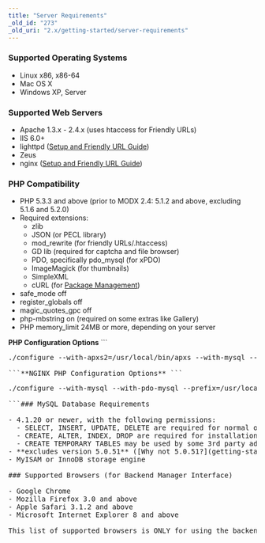 ```yaml
---
title: "Server Requirements"
_old_id: "273"
_old_uri: "2.x/getting-started/server-requirements"
---
```


### Supported Operating Systems

- Linux x86, x86-64
- Mac OS X
- Windows XP, Server

### Supported Web Servers

- Apache 1.3.x - 2.4.x (uses htaccess for Friendly URLs)
- IIS 6.0+
- lighttpd ([Setup and Friendly URL Guide](getting-started/installation/basic-installation/lighttpd-guide "Lighttpd Guide"))
- Zeus
- nginx ([Setup and Friendly URL Guide](getting-started/installation/basic-installation/nginx-server-config "Nginx Server Config"))

### PHP Compatibility

- PHP 5.3.3 and above (prior to MODX 2.4: 5.1.2 and above, excluding 5.1.6 and 5.2.0)
- Required extensions:
  - zlib
  - JSON (or PECL library)
  - mod\_rewrite (for friendly URLs/.htaccess)
  - GD lib (required for captcha and file browser)
  - PDO, specifically pdo\_mysql (for xPDO)
  - ImageMagick (for thumbnails)
  - SimpleXML
  - cURL (for [Package Management](developing-in-modx/advanced-development/package-management "Package Management"))
- safe\_mode off
- register\_globals off
- magic\_quotes\_gpc off
- php-mbstring on (required on some extras like Gallery)
- PHP memory\_limit 24MB or more, depending on your server

**PHP Configuration Options** ```
<pre class="brush: php">./configure --with-apxs2=/usr/local/bin/apxs --with-mysql --prefix=/usr/local --with-pdo-mysql --with-zlib

```**NGINX PHP Configuration Options** ```
<pre class="brush: php">./configure --with-mysql --with-pdo-mysql --prefix=/usr/local --with-pdo-mysql --with-zlib

```### MySQL Database Requirements

- 4.1.20 or newer, with the following permissions:
  - SELECT, INSERT, UPDATE, DELETE are required for normal operation
  - CREATE, ALTER, INDEX, DROP are required for installation/upgrades and potentially for various add-ons
  - CREATE TEMPORARY TABLES may be used by some 3rd party add-ons
- **excludes version 5.0.51** ([Why not 5.0.51?](getting-started/server-requirements/mysql-5.0.51-issues "MySQL 5.0.51 Issues"))
- MyISAM or InnoDB storage engine

### Supported Browsers (for Backend Manager Interface)

- Google Chrome
- Mozilla Firefox 3.0 and above
- Apple Safari 3.1.2 and above
- Microsoft Internet Explorer 8 and above

This list of supported browsers is ONLY for using the backend manager interface. MODX does not control the site visitor's experience and thus supports whatever browser(s) your site's markup is designed for.